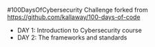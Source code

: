 #100DaysOfCybersecurity Challenge
forked from https://github.com/kallaway/100-days-of-code

- DAY 1: Introduction to Cybersecurity course
- DAY 2: The frameworks and standards
